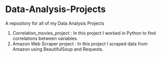 # Data-Analysis-Projects
A repository for all of my Data Analysis Projects

1. Correlation_movies_project : In this project I worked in Python to find correlations between variables.
2. Amazon Web Scraper project : In this project I scraped data from Amazon using BeautifulSoup and Requests. 
